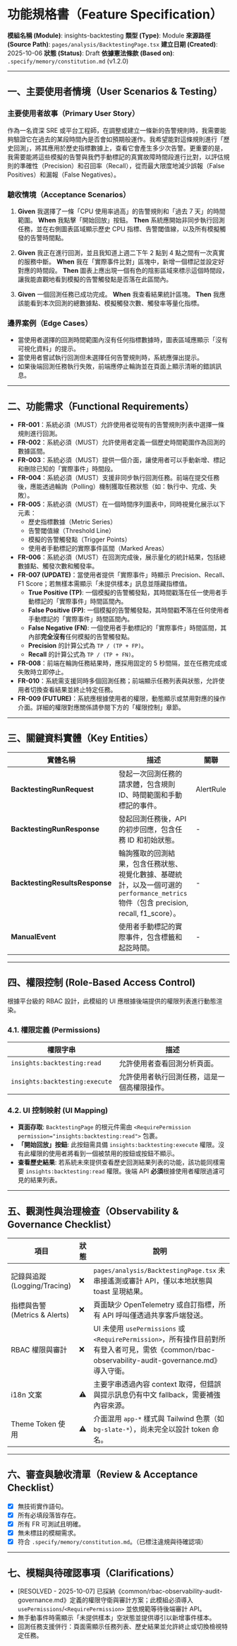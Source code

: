 # 功能規格書（Feature Specification）

**模組名稱 (Module)**: insights-backtesting
**類型 (Type)**: Module
**來源路徑 (Source Path)**: `pages/analysis/BacktestingPage.tsx`
**建立日期 (Created)**: 2025-10-06
**狀態 (Status)**: Draft
**依據憲法條款 (Based on)**: `.specify/memory/constitution.md` (v1.2.0)

---

## 一、主要使用者情境（User Scenarios & Testing）

### 主要使用者故事（Primary User Story）
作為一名資深 SRE 或平台工程師，在調整或建立一條新的告警規則時，我需要能夠驗證它在過去的某段時間內是否會如預期般運作。我希望能對這條規則進行「歷史回測」，將其應用於歷史指標數據上，查看它會產生多少次告警。更重要的是，我需要能將這些模擬的告警與我們手動標記的真實故障時間段進行比對，以評估規則的準確性（Precision）和召回率（Recall），從而最大限度地減少誤報（False Positives）和漏報（False Negatives）。

### 驗收情境（Acceptance Scenarios）
1.  **Given** 我選擇了一條「CPU 使用率過高」的告警規則和「過去 7 天」的時間範圍。
    **When** 我點擊「開始回放」按鈕。
    **Then** 系統應開始非同步執行回測任務，並在右側圖表區域顯示歷史 CPU 指標、告警閾值線，以及所有模擬觸發的告警時間點。

2.  **Given** 我正在進行回測，並且我知道上週二下午 2 點到 4 點之間有一次真實的服務中斷。
    **When** 我在「實際事件比對」區塊中，新增一個標記並設定好對應的時間段。
    **Then** 圖表上應出現一個有色的陰影區域來標示這個時間段，讓我能直觀地看到模擬的告警觸發點是否落在此區間內。

3.  **Given** 一個回測任務已成功完成。
    **When** 我查看結果統計區塊。
    **Then** 我應該能看到本次回測的總數據點、模擬觸發次數、觸發率等量化指標。

### 邊界案例（Edge Cases）
- 當使用者選擇的回測時間範圍內沒有任何指標數據時，圖表區域應顯示「沒有可視化資料」的提示。
- 當使用者嘗試執行回測但未選擇任何告警規則時，系統應彈出提示。
- 如果後端回測任務執行失敗，前端應停止輪詢並在頁面上顯示清晰的錯誤訊息。

---

## 二、功能需求（Functional Requirements）

- **FR-001**：系統必須（MUST）允許使用者從現有的告警規則列表中選擇一條規則進行回測。
- **FR-002**：系統必須（MUST）允許使用者定義一個歷史時間範圍作為回測的數據區間。
- **FR-003**：系統必須（MUST）提供一個介面，讓使用者可以手動新增、標記和刪除已知的「實際事件」時間段。
- **FR-004**：系統必須（MUST）支援非同步執行回測任務。前端在提交任務後，應能透過輪詢（Polling）機制獲取任務狀態（如：執行中、完成、失敗）。
- **FR-005**：系統必須（MUST）在一個時間序列圖表中，同時視覺化展示以下元素：
    - 歷史指標數據（Metric Series）
    - 告警閾值線（Threshold Line）
    - 模擬的告警觸發點（Trigger Points）
    - 使用者手動標記的實際事件區間（Marked Areas）
- **FR-006**：系統必須（MUST）在回測完成後，展示量化的統計結果，包括總數據點、觸發次數和觸發率。
- **FR-007 (UPDATE)**：當使用者提供「實際事件」時顯示 Precision、Recall、F1 Score；若無樣本需顯示「未提供樣本」訊息並隱藏指標值。
    - **True Positive (TP)**: 一個模擬的告警觸發點，其時間戳落在任一使用者手動標記的「實際事件」時間區間內。
    - **False Positive (FP)**: 一個模擬的告警觸發點，其時間戳**不**落在任何使用者手動標記的「實際事件」時間區間內。
    - **False Negative (FN)**: 一個使用者手動標記的「實際事件」時間區間，其內部**完全沒有**任何模擬的告警觸發點。
    - **Precision** 的計算公式為 `TP / (TP + FP)`。
    - **Recall** 的計算公式為 `TP / (TP + FN)`。
- **FR-008**：前端在輪詢任務結果時，應採用固定的 5 秒間隔，並在任務完成或失敗時立即停止。
- **FR-010**：系統需支援同時多個回測任務；前端顯示任務列表與狀態，允許使用者切換查看結果並終止特定任務。
- **FR-009 (FUTURE)**：系統應根據使用者的權限，動態顯示或禁用對應的操作介面。詳細的權限對應關係請參閱下方的「權限控制」章節。

---

## 三、關鍵資料實體（Key Entities）
| 實體名稱 | 描述 | 關聯 |
|-----------|------|------|
| **BacktestingRunRequest** | 發起一次回測任務的請求體，包含規則 ID、時間範圍和手動標記的事件。 | AlertRule |
| **BacktestingRunResponse** | 發起回測任務後，API 的初步回應，包含任務 ID 和初始狀態。 | - |
| **BacktestingResultsResponse** | 輪詢獲取的回測結果，包含任務狀態、視覺化數據、基礎統計，以及一個可選的 `performance_metrics` 物件（包含 precision, recall, f1_score）。 | - |
| **ManualEvent** | 使用者手動標記的實際事件，包含標籤和起訖時間。 | - |

---

## 四、權限控制 (Role-Based Access Control)

根據平台級的 RBAC 設計，此模組的 UI 應根據後端提供的權限列表進行動態渲染。

### 4.1. 權限定義 (Permissions)
| 權限字串 | 描述 |
|---|---|
| `insights:backtesting:read` | 允許使用者查看回測分析頁面。 |
| `insights:backtesting:execute` | 允許使用者執行回測任務，這是一個高權限操作。 |

### 4.2. UI 控制映射 (UI Mapping)
- **頁面存取**: `BacktestingPage` 的根元件需由 `<RequirePermission permission="insights:backtesting:read">` 包裹。
- **「開始回放」按鈕**: 此按鈕需具備 `insights:backtesting:execute` 權限。沒有此權限的使用者將看到一個被禁用的按鈕或按鈕不顯示。
- **查看歷史結果**: 若系統未來提供查看歷史回測結果列表的功能，該功能同樣需要 `insights:backtesting:read` 權限。後端 API **必須**根據使用者權限過濾可見的結果列表。

---

## 五、觀測性與治理檢查（Observability & Governance Checklist）

| 項目 | 狀態 | 說明 |
|------|------|------|
| 記錄與追蹤 (Logging/Tracing) | ❌ | `pages/analysis/BacktestingPage.tsx` 未串接遙測或審計 API，僅以本地狀態與 toast 呈現結果。 |
| 指標與告警 (Metrics & Alerts) | ❌ | 頁面缺少 OpenTelemetry 或自訂指標，所有 API 呼叫僅透過共享客戶端發送。 |
| RBAC 權限與審計 | ❌ | UI 未使用 `usePermissions` 或 `<RequirePermission>`，所有操作目前對所有登入者可見，需依《common/rbac-observability-audit-governance.md》導入守衛。 |
| i18n 文案 | ⚠️ | 主要字串透過內容 context 取得，但錯誤與提示訊息仍有中文 fallback，需要補強內容來源。 |
| Theme Token 使用 | ⚠️ | 介面混用 `app-*` 樣式與 Tailwind 色票（如 `bg-slate-*`），尚未完全以設計 token 命名。 |

---

## 六、審查與驗收清單（Review & Acceptance Checklist）

- [x] 無技術實作語句。
- [x] 所有必填段落皆存在。
- [x] 所有 FR 可測試且明確。
- [x] 無未標註的模糊需求。
- [x] 符合 `.specify/memory/constitution.md`。（已標注違規與待確認項）

---

## 七、模糊與待確認事項（Clarifications）

- [RESOLVED - 2025-10-07] 已採納《common/rbac-observability-audit-governance.md》定義的權限守衛與審計方案；此模組必須導入 `usePermissions`/`<RequirePermission>` 並依規範等待後端審計 API。
- 無手動事件時需顯示「未提供樣本」空狀態並提供導引以新增事件樣本。
- 回測任務支援併行：頁面需顯示任務列表、歷史結果並允許終止或切換檢視特定任務。